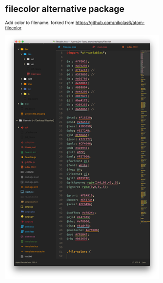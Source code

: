 # filecolor alternative package

Add color to filename.
forked from https://github.com/nikolas6/atom-filecolor

![A screenshot of your package](https://raw.githubusercontent.com/Del-Toon/atom-filecolor/master/filecolor.png)

